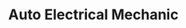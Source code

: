 ---
title: "Auto Electrical Mechanic"
url: /taytay/auto-electrical-mechanic/
shop: Autowerkstatt
---